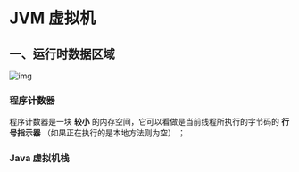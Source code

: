 # JVM 虚拟机

## 一、运行时数据区域

 ![img](https://camo.githubusercontent.com/397eed8a3eff96cc19cedbee1f20f100afaf6295/68747470733a2f2f63732d6e6f7465732d313235363130393739362e636f732e61702d6775616e677a686f752e6d7971636c6f75642e636f6d2f35373738643131332d386531332d346335332d623562662d3830316535383038306239372e706e67) 

### 程序计数器

 程序计数器是一块 **较小** 的内存空间，它可以看做是当前线程所执行的字节码的 **行号指示器**  （如果正在执行的是本地方法则为空） ； 

### Java 虚拟机栈

